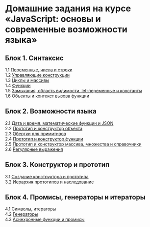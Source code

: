 # Домашние задания на курсе «JavaScript: основы и современныe возможности языка»

## Блок 1. Синтаксис
1.1 [Переменные, числа и строки](variables/)  
1.2 [Управляющие конструкции](control-structures/)  
1.3 [Циклы и массивы](cycles/)  
1.4 [Функции](functions/)  
1.5 [Замыкания, область видимости, let-переменные и константы](closures/)  
1.6 [Объекты и контекст вызова функции](objects/)  

## Блок 2. Возможности языка
2.1 [Дата и время, математические функции и JSON](math-date-json/)  
2.2 [Прототип и конструктор объекта](object-prototype/)  
2.3 [Обертки для примитивов](string-prototype/)  
2.4 [Прототип и конструктор функции](function-prototype/)  
2.5 [Прототип и конструктор массива, множества и справочники](array-prototype/)  
2.6 [Регулярные выражения](regexp/)  

## Блок 3. Конструктор и прототип
3.1 [Создание конструктора и прототипа](class/)  
3.2 [Иерархия прототипов и наследование](extends/)  

## Блок 4. Промисы, генераторы и итераторы
4.1 [Символы, итераторы](symbol-iterator/)  
4.2 [Генераторы](generators/)  
4.3 [Асинхронные функции и промисы](promises/)  

